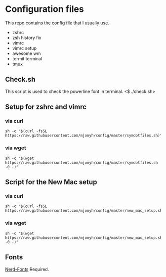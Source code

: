 # Configuration files
This repo contains the config file that I usually use.

* zshrc
* zsh history fix
* vimrc
* vimrc setup
* awesome wm
* termit terminal
* tmux

## Check.sh
This script is used to check the powerline font in terminal.
<$ ./check.sh>

## Setup for zshrc and vimrc
### via curl
```
sh -c "$(curl -fsSL https://raw.githubusercontent.com/mjonyh/config/master/symdotfiles.sh)"
```
### via wget
```
sh -c "$(wget https://raw.githubusercontent.com/mjonyh/config/master/symdotfiles.sh -0 -)"
```

## Script for the New Mac setup

### via curl
```
sh -c "$(curl -fsSL
https://raw.githubusercontent.com/mjonyh/config/master/new_mac_setup.sh)"
```
### via wget
```
sh -c "$(wget https://raw.githubusercontent.com/mjonyh/config/master/new_mac_setup.sh -0 -)"
```

## Fonts
[Nerd-Fonts](https://nerdfonts.com) Required. 
